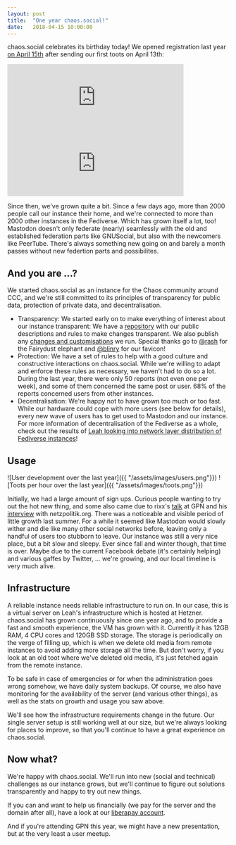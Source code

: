 ```yaml
---
layout: post
title:  "One year chaos.social!"
date:   2018-04-15 10:00:00
---
```


chaos.social celebrates its birthday today! We opened registration last year [on April 15th](https://chaos.social/@ordnung/1003) after sending our first toots on April 13th:  

<div class="toot two-toots">
<iframe src="https://chaos.social/@rami/1/embed" class="mastodon-embed" style="max-width: 100%; border: 0" width="400"></iframe><script src="https://chaos.social/embed.js" async="async"></script>
<iframe src="https://chaos.social/@rixx/2/embed" class="mastodon-embed" style="max-width: 100%; border: 0" width="400"></iframe><script src="https://chaos.social/embed.js" async="async"></script>
</div>

Since then, we've grown quite a bit. Since a few days ago, more than 2000 people call our instance their home, and we're connected to more than 2000 other instances in the Fediverse. Which has grown itself a lot, too! Mastodon doesn't only federate (nearly) seamlessly with the old and established federation parts like GNUSocial, but also with the newcomers like PeerTube. There's always something new going on and barely a month passes without new federtion parts and possibilites.

## And you are  …?

We started chaos.social as an instance for the Chaos community around CCC, and we're still committed to its principles of transparency for public data, protection of private data, and decentralisation.
* Transparency: We started early on to make everything of interest about our instance transparent: We have a [repository](https://github.com/chaossocial/about) with our public descriptions and rules to make changes transparent. We also publish any [changes and customisations](https://github.com/chaossocial/custom) we run. Special thanks go to [@rash](https://chaos.social/@rash) for the Fairydust elephant and [@blinry](https://chaos.social/@blinry) for our favicon!
* Protection: We have a set of rules to help with a good culture and constructive interactions on chaos.social. While we're willing to adapt and enforce these rules as necessary, we haven't had to do so a lot. During the last year, there were only 50 reports (not even one per week), and some of them concerned the same post or user. 68% of the reports concerned users from other instances.
* Decentralisation: We're happy not to have grown too much or too fast. While our hardware could cope with more users (see below for details), every new wave of users has to get used to Mastodon and our instance. For more information of decentralisation of the Fediverse as a whole, check out the results of [Leah looking into network layer distribution of Fediverse instances](https://chaos.social/@leah/99837391793032137)!

## Usage


![User development over the last year]({{ "/assets/images/users.png"}})
![Toots per hour over the last year]({{ "/assets/images/toots.png"}})

Initially, we had a large amount of sign ups. Curious people wanting to try out the hot new thing, and some also came due to rixx's [talk](https://media.ccc.de/v/gpn17-8575-mammut_statt_vogel) at GPN and his [interview](https://netzpolitik.org/2017/interview-die-anfangsphase-des-alternativen-sozialen-netzwerks-mastodon-ist-vorueber/) with netzpolitik.org.
There was a noticeable and visible period of little growth last summer. For a while it seemed like Mastodon would slowly wither and die like many other social networks before, leaving only a handful of users too stubborn to leave. Our instance was still a very nice place, but a bit slow and sleepy. Ever since fall and winter though, that time is over. Maybe due to the current Facebook debate (it's certainly helping) and various gaffes by Twitter, … we're growing, and our local timeline is very much alive.

## Infrastructure

A reliable instance needs reliable infrastructure to run on. In our case, this is a virtual server on Leah's infrastructure which is hosted at Hetzner. chaos.social has grown continuously since one year ago, and to provide a fast and smooth experience, the VM has grown with it. Currently it has 12GB RAM, 4 CPU cores and 120GB SSD storage. The storage is periodically on the verge of filling up, which is when we delete old media from remote instances to avoid adding more storage all the time. But don't worry, if you look at an old toot where we've deleted old media, it's just fetched again from the remote instance.

To be safe in case of emergencies or for when the administration goes wrong somehow, we have daily system backups. Of course, we also have monitoring for the availability of the server (and various other things), as well as the stats on growth and usage you saw above.

We'll see how the infrastructure requirements change in the future. Our single server setup is still working well at our size, but we're always looking for places to improve, so that you'll continue to have a great experience on chaos.social.

## Now what?

We're happy with chaos.social. We'll run into new (social and technical) challenges as our instance grows, but we'll continue to figure out solutions transparently and happy to try out new things.

If you can and want to help us financially (we pay for the server and the domain after all), have a look at our [liberapay account](https://liberapay.com/chaos.social/).

And if you're attending GPN this year, we might have a new presentation, but at the very least a user meetup.
